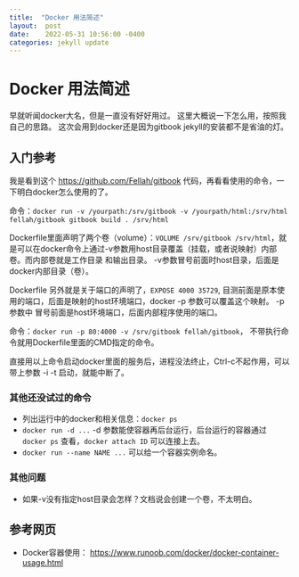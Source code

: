 ```yaml
---
title:  "Docker 用法简述"
layout:  post
date:    2022-05-31 10:56:00 -0400
categories: jekyll update
---
```


# Docker 用法简述

早就听闻docker大名，但是一直没有好好用过。 这里大概说一下怎么用，按照我自己的思路。
这次会用到docker还是因为gitbook jekyll的安装都不是省油的灯。

## 入门参考

我是看到这个 https://github.com/Fellah/gitbook 代码，再看看使用的命令，一下明白docker怎么使用的了。

命令：`docker run -v /yourpath:/srv/gitbook -v /yourpath/html:/srv/html fellah/gitbook gitbook build . /srv/html`

Dockerfile里面声明了两个卷（volume）：`VOLUME /srv/gitbook /srv/html`，就是可以在docker命令上通过-v参数用host目录覆盖（挂载，或者说映射）内部卷。而内部卷就是工作目录 和输出目录。
-v参数冒号前面时host目录，后面是docker内部目录（卷）。

Dockerfile 另外就是关于端口的声明了，`EXPOSE 4000 35729`, 目测前面是原本使用的端口，后面是映射的host环境端口，docker -p 参数可以覆盖这个映射。
-p 参数中 冒号前面是host环境端口，后面内部程序使用的端口。

命令：`docker run -p 80:4000 -v /srv/gitbook fellah/gitbook`， 不带执行命令就用Dockerfile里面的CMD指定的命令。

直接用以上命令启动docker里面的服务后，进程没法终止，Ctrl-c不起作用，可以带上参数 -i -t 启动，就能中断了。

### 其他还没试过的命令

 * 列出运行中的docker和相关信息：`docker ps`
 * `docker run -d ...` -d 参数能使容器再后台运行，后台运行的容器通过 `docker ps` 查看，`docker attach ID` 可以连接上去。
 * `docker run --name NAME ...` 可以给一个容器实例命名。

### 其他问题

 * 如果-v没有指定host目录会怎样？文档说会创建一个卷，不太明白。

## 参考网页
 * Docker容器使用： https://www.runoob.com/docker/docker-container-usage.html

